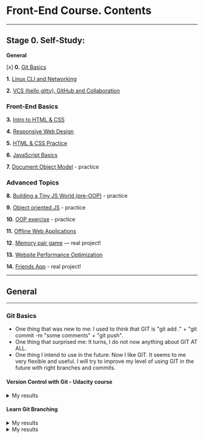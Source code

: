 # Front-End Course. Contents

---

## Stage 0. Self-Study:

**General**

[x] **0.** [Git Basics](#git-basics)

**1.** [Linux CLI and Networking](tasks/linux-cli-http.md)

**2.** [VCS (hello gitty), GitHub and Collaboration](tasks/git-collaboration.md)

### Front-End Basics

**3.** [Intro to HTML & CSS](tasks/html-css-intro.md)

**4.** [Responsive Web Design](tasks/html-css-responsive.md)

**5.** [HTML & CSS Practice](tasks/html-css-popup.md)

**6.** [JavaScript Basics](tasks/js-basics.md)

**7.** [Document Object Model](tasks/js-dom.md) - practice

### Advanced Topics

**8.** [Building a Tiny JS World (pre-OOP)](tasks/js-pre-oop.md) - practice

**9.** [Object oriented JS](tasks/js-oop.md) - practice

**10.** [OOP exercise](tasks/js-post-oop.md) - practice

**11.** [Offline Web Applications](tasks/app-design-offline.md)

**12.** [Memory pair game](tasks/memory-pair-game.md) — real project!

**13.** [Website Performance Optimization](tasks/app-design-performance.md)

**14.** [Friends App](tasks/friends-app.md) - real project!

---

## General

---

### Git Basics

- One thing that was new to me: I used to think that GIT is "git add ." + "git commit -m "some comments" + "git push".
- One thing that surprised me: It turns, I do not now anything about GIT AT ALL.
- One thing I intend to use in the future: Now I like GIT. It seems to me very flexible and useful. I will try to improve my level of using GIT in the future with right branches and commits.

#### Version Control with Git - Udacity course

<details><summary>My results</summary>
<p>

![Screenshot-image-link](https://github.com/Ant-C-tech/kottans-frontend/blob/master/git_basic/udacity.jpg)

</p>
</details>

#### Learn Git Branching

<details><summary>My results</summary>
<p>

![Screenshot-image-link](https://github.com/Ant-C-tech/kottans-frontend/blob/master/git_basic/learngitbranching_1.jpg)

</p>
</details>

<details><summary>My results</summary>
<p>

![Screenshot-image-link](https://github.com/Ant-C-tech/kottans-frontend/blob/master/git_basic/learngitbranching_2.jpg)

</p>
</details>
